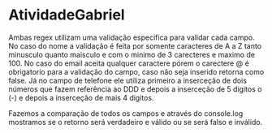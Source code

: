 # AtividadeGabriel

Ambas regex utilizam uma validação especifica para validar cada campo.
No caso do nome a validação é feita por somente caracteres de A a Z tanto minusculo quanto maisculo e com o minimo de 3 carecteres e maximo de 100.
No caso do email aceita qualquer caractere pórem o carectere @ é obrigatorio para a validação do campo, caso não seja inserido retorna como false.
Já no campo de telefone ele utiliza primeiro a inserceção de dois números que fazem referência ao DDD e depois a inserceção de 5 digitos o (-) e depois a inserceção de mais 4 digitos.

Fazemos a comparação de todos os campos e através do console.log mostramos se o retorno será verdadeiro e válido ou se será falso e inválido. 
